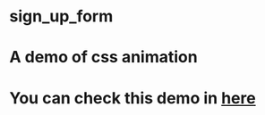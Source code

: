 # sign_up_form
# A demo of css animation

# You can check this demo in <a href="https://zen-villani-246bb5.netlify.com/">here</a>
